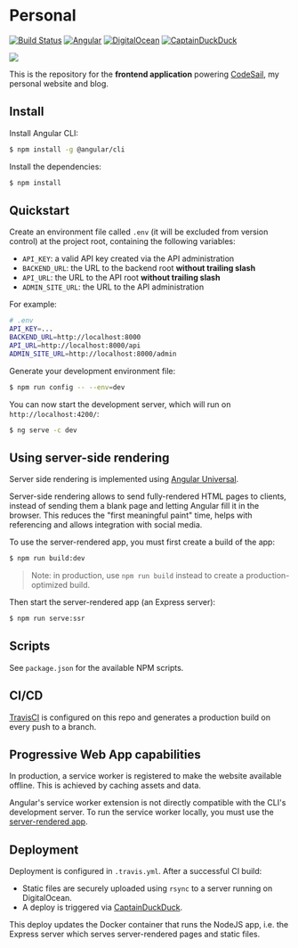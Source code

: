# Personal

[![Build Status](https://img.shields.io/travis-ci/florimondmanca/personal.svg?style=flat-square)](https://travis-ci.org/florimondmanca/personal)
[![Angular](https://img.shields.io/badge/angular-6-blue.svg?style=flat-square)](https://angular.io)
[![DigitalOcean](https://img.shields.io/badge/digitalocean-deployed-0069fe.svg?style=flat-square)](https://digitalocean.com)
[![CaptainDuckDuck](https://img.shields.io/badge/captainduckduck-quack-fdc73d.svg?style=flat-square)](https://captainduckduck.com)

[![](https://blog.florimondmanca.com/assets/img/codesail-full-repo.png)](https://blog.florimondmanca.com)

This is the repository for the **frontend application** powering [CodeSail](https://blog.florimondmanca.com), my personal website and blog.

## Install

Install Angular CLI:

```bash
$ npm install -g @angular/cli
```

Install the dependencies:

```bash
$ npm install
```

## Quickstart

Create an environment file called `.env` (it will be excluded from version control) at the project root, containing the following variables:

- `API_KEY`: a valid API key created via the API administration
- `BACKEND_URL`: the URL to the backend root **without trailing slash**
- `API_URL`: the URL to the API root **without trailing slash**
- `ADMIN_SITE_URL`: the URL to the API administration

For example:

```bash
# .env
API_KEY=...
BACKEND_URL=http://localhost:8000
API_URL=http://localhost:8000/api
ADMIN_SITE_URL=http://localhost:8000/admin
```

Generate your development environment file:

```bash
$ npm run config -- --env=dev
```

You can now start the development server, which will run on `http://localhost:4200/`:

```bash
$ ng serve -c dev
```

## Using server-side rendering

Server side rendering is implemented using [Angular Universal](https://angular.io/guide/universal#angular-universal-server-side-rendering).

Server-side rendering allows to send fully-rendered HTML pages to clients, instead of sending them a blank page and letting Angular fill it in the browser. This reduces the "first meaningful paint" time, helps with referencing and allows integration with social media.

To use the server-rendered app, you must first create a build of the app:

```bash
$ npm run build:dev
```

> Note: in production, use `npm run build` instead to create a production-optimized build.

Then start the server-rendered app (an Express server):

```bash
$ npm run serve:ssr
```

## Scripts

See `package.json` for the available NPM scripts.

## CI/CD

[TravisCI](https://travis-ci.org) is configured on this repo and generates a production build on every push to a branch.

## Progressive Web App capabilities

In production, a service worker is registered to make the website available offline. This is achieved by caching assets and data.

Angular's service worker extension is not directly compatible with the CLI's development server. To run the service worker locally, you must use the [server-rendered app](#using-server-side-rendering).

## Deployment

Deployment is configured in `.travis.yml`. After a successful CI build:

- Static files are securely uploaded using `rsync` to a server running on DigitalOcean.
- A deploy is triggered via [CaptainDuckDuck](https://captainduckduck.com).

This deploy updates the Docker container that runs the NodeJS app, i.e. the Express server which serves server-rendered pages and static files.
